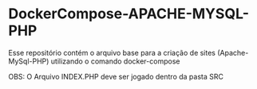 # DockerCompose-APACHE-MYSQL-PHP
Esse repositório contém o arquivo base para a criação de sites (Apache-MySql-PHP) utilizando o comando docker-compose

OBS: O Arquivo INDEX.PHP deve ser jogado dentro da pasta SRC
